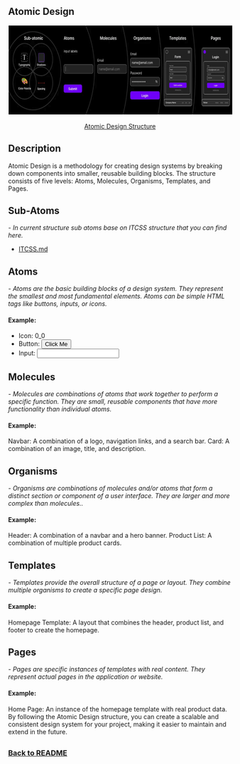 ## Atomic Design

<p align="center">
  <img src="../04-assets/docs/a-design.png" alt="Atomic Design" width="700" height="200" style="border: 1px solid white; display: block; margin: 0 auto;">
  <br>
  <a href="https://atomicdesign.bradfrost.com/" target="_blank">Atomic Design Structure</a>
</p>

## Description

Atomic Design is a methodology for creating design systems by breaking down components into smaller, reusable building blocks. The structure consists of five levels: Atoms, Molecules, Organisms, Templates, and Pages.

## Sub-Atoms

*<em> - In current structure sub atoms base on ITCSS structure that you can find here.  </em>*

  - [ITCSS.md](./02-style/ITCSS.md)

## Atoms

*<em> - Atoms are the basic building blocks of a design system. They represent the smallest and most fundamental elements. Atoms can be simple HTML tags like buttons, inputs, or icons.  </em>*

#### Example:

- Icon: 0_0
- Button: <button>Click Me</button>
- Input: <input type="text" />


## Molecules

*<em> - Molecules are combinations of atoms that work together to perform a specific function. They are small, reusable components that have more functionality than individual atoms.  </em>*

#### Example:

Navbar: A combination of a logo, navigation links, and a search bar.
Card: A combination of an image, title, and description.

## Organisms

*<em> - Organisms are combinations of molecules and/or atoms that form a distinct section or component of a user interface. They are larger and more complex than molecules..  </em>*

#### Example:

Header: A combination of a navbar and a hero banner.
Product List: A combination of multiple product cards.

## Templates

*<em> - Templates provide the overall structure of a page or layout. They combine multiple organisms to create a specific page design.  </em>*

#### Example:

 Homepage Template: A layout that combines the header, product list, and footer to create the homepage.

## Pages

*<em> - Pages are specific instances of templates with real content. They represent actual pages in the application or website.  </em>*

#### Example:

Home Page: An instance of the homepage template with real product data.
By following the Atomic Design structure, you can create a scalable and consistent design system for your project, making it easier to maintain and extend in the future.


## 
### [Back to README](../README.md)
## 


